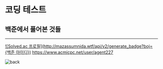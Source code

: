 # 코딩 테스트
## 백준에서 풀어본 것들
---
[![Solved.ac
프로필](http://mazassumnida.wtf/api/v2/generate_badge?boj={백준 아이디})](https://solved.ac/{agent227})
https://www.acmicpc.net/user/agent227


![back](https://user-images.githubusercontent.com/89558087/164625152-f4b7b88a-5502-440a-9ec4-12c5e5127627.png)

